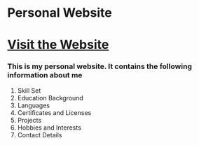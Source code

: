 <h1>Personal Website</h1>
<h1><a href="https://srimanpolusani.github.io/personal_website/">Visit the Website</a></h1>
  <h3>This is my personal website. It contains the following information about me</h3>
  <ol>
    <li>Skill Set</li>
    <li>Education Background</li>
    <li>Languages</li>
    <li>Certificates and Licenses</li>
    <li>Projects</li>
    <li>Hobbies and Interests</li>
    <li>Contact Details</li>
  </ol>
